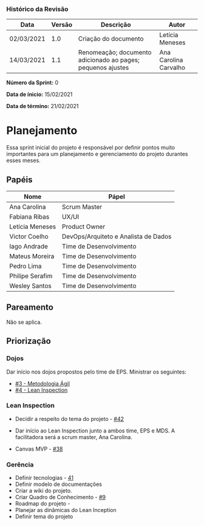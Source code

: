 ### Histórico da Revisão
| Data | Versão | Descrição | Autor |
|---|---|---|---|
| 02/03/2021| 1.0 |Criação do documento | Letícia Meneses |
| 14/03/2021| 1.1 |Renomeação; documento adicionado ao pages; pequenos ajustes | Ana Carolina Carvalho |


**Número da Sprint:** 0

**Data de ínicio:** 15/02/2021

**Data de término:** 21/02/2021

# **Planejamento**
Essa sprint inicial do projeto é responsável por definir pontos muito importantes para um planejamento e gerenciamento do projeto durantes esses meses.

## Papéis

| Nome                  | Pápel |
|-----------------------|-------------|
| Ana Carolina | Scrum Master |
| Fabiana Ribas | UX/UI |
| Letícia Meneses | Product Owner |
| Victor Coelho | DevOps/Arquiteto e Analista de Dados |
| Iago Andrade | Time de Desenvolvimento |
| Mateus Moreira | Time de Desenvolvimento |
| Pedro Lima | Time de Desenvolvimento |
| Philipe Serafim | Time de Desenvolvimento |
| Wesley Santos | Time de Desenvolvimento |

## Pareamento
Não se aplica.

## Priorização

### Dojos
Dar início nos dojos propostos pelo time de EPS. Ministrar os seguintes:
  * [#3 - Metodologia Ágil](https://github.com/fga-eps-mds/2020.2-Violeta-Documentacao/issues/3)
  * [#4 - Lean Inspection](https://github.com/fga-eps-mds/2020.2-Violeta-Documentacao/issues/4)

### Lean Inspection  
* Decidir a respeito do tema do projeto - [#42](https://github.com/fga-eps-mds/2020.2-Violeta-Documentacao/issues/42)

* Dar início ao Lean Inspection junto a ambos time, EPS e MDS. A facilitadora será a scrum master, Ana Carolina.

* Canvas MVP - [#38](https://github.com/fga-eps-mds/2020.2-Violeta-Documentacao/issues/38)

### Gerência
* Definir tecnologias - [41](https://github.com/fga-eps-mds/2020.2-Violeta-Documentacao/issues/41)
* Definir modelo de documentações
* Criar a wiki do projeto.
* Criar Quadro de Conhecimento - [#9](https://github.com/fga-eps-mds/2020.2-Violeta-Documentacao/issues/9)
* Roadmap do projeto - 
* Planejar as dinâmicas do Lean Inception 
* Definir tema do projeto
